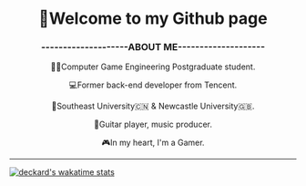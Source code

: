 
<h1 align = "center">👋Welcome to my Github page</h1>
<h3 align = "center">--------------------ABOUT ME--------------------</h3>
<p align = "center">
👨‍🎓Computer Game Engineering Postgraduate student.  
<p align = "center">
💻Former back-end developer from Tencent.   
<p align = "center">
📖Southeast University🇨🇳 & Newcastle University🇬🇧.  
<p align = "center">
🎸Guitar player, music producer.
<p align = "center">
🎮In my heart, I'm a Gamer.

***
  
[![deckard's wakatime stats](https://github-readme-stats.vercel.app/api/wakatime?username=DeckardZ46&theme=synthwave)](https://github.com/anuraghazra/github-readme-stats)


